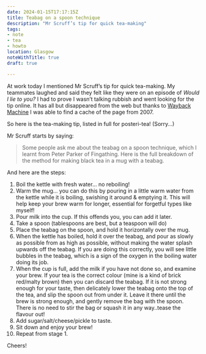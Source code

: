 ```yaml
---
date: 2024-01-15T17:17:15Z
title: Teabag on a spoon technique
description: "Mr Scruff’s tip for quick tea-making"
tags:
- note
- tea
- howto
location: Glasgow
noteWithTitle: true
draft: true

---
```

At work today I mentioned Mr Scruff’s tip for quick tea-making. My teammates laughed and said they felt like they were on an episode of _Would I lie to you?_ I had to prove I wasn’t talking rubbish and went looking for the tip online. It has all but disappeared from the web but thanks to [Wayback Machine](https://archive.org/web/) I was able to find a cache of the page from 2007.

So here is the tea-making tip, listed in full for posteri-tea! (Sorry…)

Mr Scruff starts by saying:

> Some people ask me about the teabag on a spoon technique, which I learnt from Peter Parker of Fingathing. Here is the full breakdown of the method for making black tea in a mug with a teabag.

And here are the steps:

1. Boil the kettle with fresh water… no reboiling!
2. Warm the mug… you can do this by pouring in a little warm water from the kettle while it is boiling, swishing it around & emptying it. This will help keep your brew warm for longer, essential for forgetful types like myself!
3. Pour milk into the cup. If this offends you, you can add it later.
4. Take a spoon (tablespoons are best, but a teaspoon will do)
5. Place the teabag on the spoon, and hold it horizontally over the mug.
6. When the kettle has boiled, hold it over the teabag, and pour as slowly as possible from as high as possible, without making the water splash upwards off the teabag. If you are doing this correctly, you will see little bubbles in the teabag, which is a sign of the oxygen in the boiling water doing its job.
7. When the cup is full, add the milk if you have not done so, and examine your brew. If your tea is the correct colour (mine is a kind of brick red/malty brown) then you can discard the teabag. If it is not strong enough for your taste, then delicately lower the teabag onto the top of the tea, and slip the spoon out from under it. Leave it there until the brew is strong enough, and gently remove the bag with the spoon. There is no need to stir the bag or squash it in any way..tease the flavour out!
8. Add sugar/salt/cheese/pickle to taste.
9. Sit down and enjoy your brew!
10. Repeat from stage 1.

Cheers!
